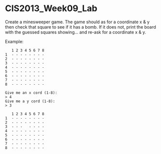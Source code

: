 # CIS2013_Week09_Lab

Create a minesweeper game.  The game should as for a coordinate x & y then
check that square to see if it has a bomb.  If it does not, print the board with the 
guessed squares showing... and re-ask for a coordinate x & y.

Example:

	   1 2 3 4 5 6 7 8
	1  - - - - - - - -
	2  - - - - - - - -
	3  - - - - - - - -
	4  - - - - - - - -
	5  - - - - - - - -
	6  - - - - - - - -
	7  - - - - - - - -
	8  - - - - - - - -

	Give me an x cord (1-8):
	> 4
	Give me a y cord (1-8):
	> 3

	   1 2 3 4 5 6 7 8
	1  - - - - - - - -
	2  - - - - - - - -
	3  - - -   - - - -
	4  - - - - - - - -
	5  - - - - - - - -
	6  - - - - - - - -
	7  - - - - - - - -
	8  - - - - - - - -
